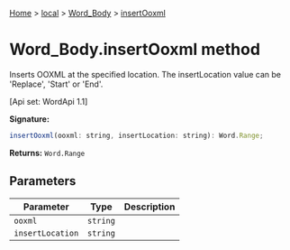 [Home](./index) &gt; [local](local.md) &gt; [Word\_Body](local.word_body.md) &gt; [insertOoxml](local.word_body.insertooxml.md)

# Word\_Body.insertOoxml method

Inserts OOXML at the specified location. The insertLocation value can be 'Replace', 'Start' or 'End'. 

 \[Api set: WordApi 1.1\]

**Signature:**
```javascript
insertOoxml(ooxml: string, insertLocation: string): Word.Range;
```
**Returns:** `Word.Range`

## Parameters

|  Parameter | Type | Description |
|  --- | --- | --- |
|  `ooxml` | `string` |  |
|  `insertLocation` | `string` |  |


